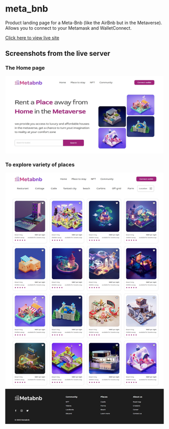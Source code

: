# meta_bnb
Product landing page for a Meta-Bnb (like the AirBnb but in the Metaverse).
Allows you to connect to your Metamask and WalletConnect.

[Click here to view live site](https://vic-meta-bnb.netlify.app/)

## Screenshots from the live server
### The Home page
![Home page](public/metabnb-desktop.png)

### To explore variety of places
![Place to stay page](public/metabnb2-desktop.png)
